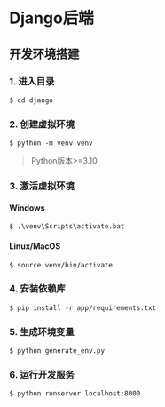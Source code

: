 # Django后端

## 开发环境搭建
### 1. 进入目录
```shell
$ cd django
```
### 2. 创建虚拟环境
```shell
$ python -m venv venv
```
> Python版本>=3.10

### 3. 激活虚拟环境
#### Windows
```shell
$ .\venv\Scripts\activate.bat
```
#### Linux/MacOS
```shell
$ source venv/bin/activate
```

### 4. 安装依赖库
```shell
$ pip install -r app/requirements.txt
```

### 5. 生成环境变量
```shell
$ python generate_env.py
```

### 6. 运行开发服务
```shell
$ python runserver localhost:8000
```